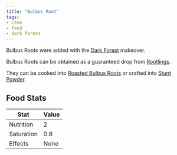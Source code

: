 ```yaml
---
title: "Bulbus Root"
tags:
- item
- food
- dark forest
---
```


Bulbus Roots were added with the [Dark Forest](notes/makeover/dark_forest) makeover.

Bulbus Roots can be obtained as a guaranteed drop from [Rootlings](notes/mob/rootling).  

They can be cooked into [Roasted Bulbus Roots](notes/item/roasted_bulbus_roots) or crafted into [Stunt Powder](notes/item/stunt_powder).

## Food Stats
| Stat | Value|
|--|--|
| Nutrition | 2 |
| Saturation | 0.6 | 
| Effects | None |


